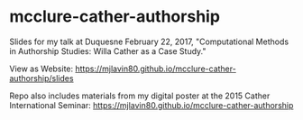 # mcclure-cather-authorship

Slides for my talk at Duquesne February 22, 2017, "Computational Methods in Authorship Studies: Willa Cather as a Case Study."

View as Website: https://mjlavin80.github.io/mcclure-cather-authorship/slides

Repo also includes materials from my digital poster at the 2015 Cather International Seminar: https://mjlavin80.github.io/mcclure-cather-authorship
